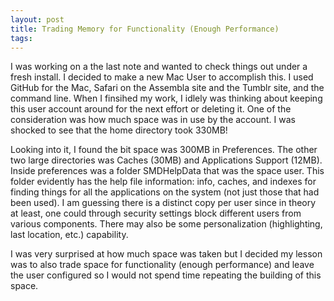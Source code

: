 ```yaml
---
layout: post
title: Trading Memory for Functionality (Enough Performance)
tags: 
---
```

I was working on a the last note and wanted to check things out under a fresh
install. I decided to make a new Mac User to accomplish this. I used GitHub
for the Mac, Safari on the Assembla site and the Tumblr site, and the command
line. When I finsihed my work, I idlely was thinking about keeping this user
account around for the next effort or deleting it. One of the consideration
was how much space was in use by the account. I was shocked to see that the
home directory took 330MB!

Looking into it, I found the bit space was 300MB in Preferences. The other two
large directories was Caches (30MB) and Applications Support (12MB). Inside
preferences was a folder SMDHelpData that was the space user. This folder
evidently has the help file information: info, caches, and indexes for finding
things for all the applications on the system (not just those that had been
used). I am guessing there is a distinct copy per user since in theory at
least, one could through security settings block different users from various
components. There may also be some personalization (highlighting, last
location, etc.) capability.

I was very surprised at how much space was taken but I decided my lesson was
to also trade space for functionality (enough performance) and leave the user
configured so I would not spend time repeating the building of this space.

